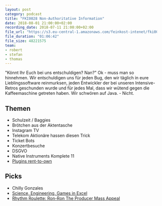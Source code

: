 ```yaml
---
layout: post
category: podcast
title: "FKI0028 Non-Authoritative Information"
date: 2018-08-01 21:00:00+02:00
recording_date: 2018-07-11 21:00:00+02:00
file_url: "https://s3.eu-central-1.amazonaws.com/feinkost-intenet/fki0028.mp3"
file_duration: "01:06:42"
file_size: 48221575
team:
- robert
- stefan
- thomas
---
```

"Könnt Ihr Euch bei uns entschuldigen? Nan?" Ok - muss man so hinnehmen. Wir entschuldigen uns für jeden Bug, den wir täglich in eure Lieblingssoftware reinmurksen, jeden Entwickler der bei unseren Intensive-Retros geschunden wurde und für jedes Mal, dass wir wütend gegen die Kaffeemaschine getreten haben. Wir schwören auf Java. - Nicht.

## Themen
- Schulzeit / Baggies
- Brötchen aus der Aktentasche
- Instagram TV
- Telekom Aktionäre hassen diesen Trick
- Ticket Bots
- Konzertbesuche
- DSGVO
- Native Instruments Komplete 11
- [Plugins rent-to-own](https://splice.com/)

## Picks
- Chilly Gonzales
- [Science, Engineering, Games in Excel](http://www.excelunusual.com/)
- [Rhythm Roulette: Ron-Ron The Producer Mass Appeal](https://www.youtube.com/watch?v=-lNAN2wshII&list=PL_QcLOtFJOUgNxURr8B4lNtf_3e9fWZzl)
